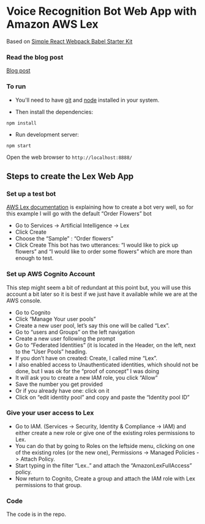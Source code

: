 # Voice Recognition Bot Web App with Amazon AWS Lex
Based on [Simple React Webpack Babel Starter Kit](https://github.com/alicoding/react-webpack-babel)

### Read the blog post
[Blog post](http://www.siili.com/news/creating-voice-recognition-bot-web-app-amazon-aws-lex)

### To run

* You'll need to have [git](https://git-scm.com/) and [node](https://nodejs.org/en/) installed in your system.

* Then install the dependencies:

```
npm install
```

* Run development server:

```
npm start
```

Open the web browser to `http://localhost:8888/`

## Steps to create the Lex Web App

### Set up a test bot

[AWS Lex documentation](http://docs.aws.amazon.com/lex/latest/dg/what-is.html) is explaining how to create a bot very well, so for this example I will go with the default “Order Flowers” bot
* Go to Services -> Artificial Intelligence -> Lex
* Click Create
* Choose the “Sample” : “Order flowers”
* Click Create
This bot has two utterances: “I would like to pick up flowers” and “I would like to order some flowers” which are more than enough to test.


### Set up AWS Cognito Account
This step might seem a bit of redundant at this point but, you will use this account a bit later so it is best if we just have it available while we are at the AWS console.

* Go to Cognito
* Click “Manage Your user pools”
* Create a new user pool, let’s say this one will be called “Lex”.
* Go to “users and Groups” on the left navigation
* Create a new user following the prompt
* Go to “Federated Identities” (it is located in the Header, on the left, next to the “User Pools” heading.
* If you don’t have on created: Create, I called mine “Lex”.
* I also enabled access to Unauthenticated identities, which should not be done, but I was ok for the “proof of concept” I was doing
* It will ask you to create a new IAM role, you click “Allow”
* Save the number you get provided
* Or if you already have one: click on it
* Click on “edit identity pool” and copy and paste the “Identity pool ID”


### Give your user access to Lex
* Go to IAM. (Services -> Security, Identity & Compliance -> IAM) and either create a new role or give one of the existing roles permissions to Lex.
* You can do that by going to Roles on the leftside menu, clicking on one of the existing roles (or the new one),  Permissions -> Managed Policies -> Attach Policy.
* Start typing in the filter “Lex..” and attach the “AmazonLexFullAccess” policy.
* Now return to Cognito, Create a group and attach the IAM role with Lex permissions to that group.

### Code
The code is in the repo.
